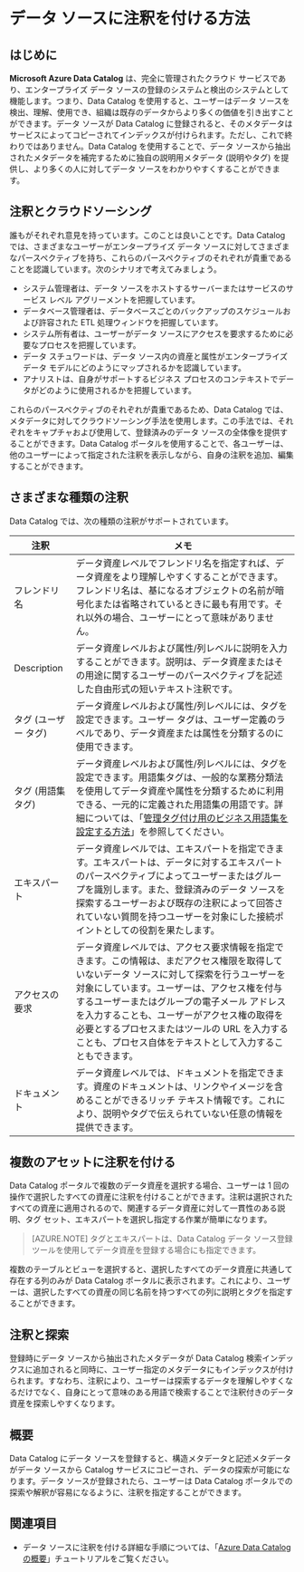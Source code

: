<properties
   pageTitle="データ ソースに注釈を付ける方法 | Microsoft Azure"
   description="Azure Data Catalog でデータ資産に注釈を付ける方法を説明する操作方法に関する記事 (フレンドリ名、タグ、説明、エキスパートを含む)　"
   services="data-catalog"
   documentationCenter=""
   authors="steelanddata"
   manager="NA"
   editor=""
   tags=""/>
<tags
   ms.service="data-catalog"
   ms.devlang="NA"
   ms.topic="article"
   ms.tgt_pltfrm="NA"
   ms.workload="data-catalog"
   ms.date="09/21/2016"
   ms.author="maroche"/>


# データ ソースに注釈を付ける方法

## はじめに
**Microsoft Azure Data Catalog** は、完全に管理されたクラウド サービスであり、エンタープライズ データ ソースの登録のシステムと検出のシステムとして機能します。つまり、Data Catalog を使用すると、ユーザーはデータ ソースを検出、理解、使用でき、組織は既存のデータからより多くの価値を引き出すことができます。データ ソースが Data Catalog に登録されると、そのメタデータはサービスによってコピーされてインデックスが付けられます。ただし、これで終わりではありません。Data Catalog を使用することで、データ ソースから抽出されたメタデータを補完するために独自の説明用メタデータ (説明やタグ) を提供し、より多くの人に対してデータ ソースをわかりやすくすることができます。

## 注釈とクラウドソーシング
誰もがそれぞれ意見を持っています。このことは良いことです。Data Catalog では、さまざまなユーザーがエンタープライズ データ ソースに対してさまざまなパースペクティブを持ち、これらのパースペクティブのそれぞれが貴重であることを認識しています。次のシナリオで考えてみましょう。

* システム管理者は、データ ソースをホストするサーバーまたはサービスのサービス レベル アグリーメントを把握しています。
* データベース管理者は、データベースごとのバックアップのスケジュールおよび許容された ETL 処理ウィンドウを把握しています。
* システム所有者は、ユーザーがデータ ソースにアクセスを要求するために必要なプロセスを把握しています。
* データ スチュワードは、データ ソース内の資産と属性がエンタープライズ データ モデルにどのようにマップされるかを認識しています。
* アナリストは、自身がサポートするビジネス プロセスのコンテキストでデータがどのように使用されるかを把握しています。

これらのパースペクティブのそれぞれが貴重であるため、Data Catalog では、メタデータに対してクラウドソーシング手法を使用します。この手法では、それぞれをキャプチャおよび使用して、登録済みのデータ ソースの全体像を提供することができます。Data Catalog ポータルを使用することで、各ユーザーは、他のユーザーによって指定された注釈を表示しながら、自身の注釈を追加、編集することができます。

## さまざまな種類の注釈
Data Catalog では、次の種類の注釈がサポートされています。

| 注釈 | メモ |
|----------------|-----------------------------------------------------------------------------------------------------------------------------------------------------------------------------------------------------------------------------------------------------------------------------------------------------------------------------------------------------------------|
| フレンドリ名 | データ資産レベルでフレンドリ名を指定すれば、データ資産をより理解しやすくすることができます。フレンドリ名は、基になるオブジェクトの名前が暗号化または省略されているときに最も有用です。それ以外の場合、ユーザーにとって意味がありません。 |
| Description | データ資産レベルおよび属性/列レベルに説明を入力することができます。説明は、データ資産またはその用途に関するユーザーのパースペクティブを記述した自由形式の短いテキスト注釈です。 |
| タグ (ユーザー タグ) | データ資産レベルおよび属性/列レベルには、タグを設定できます。ユーザー タグは、ユーザー定義のラベルであり、データ資産または属性を分類するのに使用できます。 |
| タグ (用語集タグ) | データ資産レベルおよび属性/列レベルには、タグを設定できます。用語集タグは、一般的な業務分類法を使用してデータ資産や属性を分類するために利用できる、一元的に定義された用語集の用語です。詳細については、「[管理タグ付け用のビジネス用語集を設定する方法](data-catalog-how-to-business-glossary.md)」を参照してください。 |
| エキスパート | データ資産レベルでは、エキスパートを指定できます。エキスパートは、データに対するエキスパートのパースペクティブによってユーザーまたはグループを識別します。また、登録済みのデータ ソースを探索するユーザーおよび既存の注釈によって回答されていない質問を持つユーザーを対象にした接続ポイントとしての役割を果たします。 |
| アクセスの要求 | データ資産レベルでは、アクセス要求情報を指定できます。この情報は、まだアクセス権限を取得していないデータ ソースに対して探索を行うユーザーを対象にしています。ユーザーは、アクセス権を付与するユーザーまたはグループの電子メール アドレスを入力することも、ユーザーがアクセス権の取得を必要とするプロセスまたはツールの URL を入力することも、プロセス自体をテキストとして入力することもできます。 |
| ドキュメント | データ資産レベルでは、ドキュメントを指定できます。資産のドキュメントは、リンクやイメージを含めることができるリッチ テキスト情報です。これにより、説明やタグで伝えられていない任意の情報を提供できます。 |


## 複数のアセットに注釈を付ける
Data Catalog ポータルで複数のデータ資産を選択する場合、ユーザーは 1 回の操作で選択したすべての資産に注釈を付けることができます。注釈は選択されたすべての資産に適用されるので、関連するデータ資産に対して一貫性のある説明、タグ セット、エキスパートを選択し指定する作業が簡単になります。

> [AZURE.NOTE] タグとエキスパートは、Data Catalog データ ソース登録ツールを使用してデータ資産を登録する場合にも指定できます。

複数のテーブルとビューを選択すると、選択したすべてのデータ資産に共通して存在する列のみが Data Catalog ポータルに表示されます。これにより、ユーザーは、選択したすべての資産の同じ名前を持つすべての列に説明とタグを指定することができます。

## 注釈と探索
登録時にデータ ソースから抽出されたメタデータが Data Catalog 検索インデックスに追加されると同時に、ユーザー指定のメタデータにもインデックスが付けられます。すなわち、注釈により、ユーザーは探索するデータを理解しやすくなるだけでなく、自身にとって意味のある用語で検索することで注釈付きのデータ資産を探索しやすくなります。

## 概要
Data Catalog にデータ ソースを登録すると、構造メタデータと記述メタデータがデータ ソースから Catalog サービスにコピーされ、データの探索が可能になります。データ ソースが登録されたら、ユーザーは Data Catalog ポータルでの探索や解釈が容易になるように、注釈を指定することができます。

## 関連項目
- データ ソースに注釈を付ける詳細な手順については、「[Azure Data Catalog の概要](data-catalog-get-started.md)」チュートリアルをご覧ください。

<!---HONumber=AcomDC_0921_2016-->
